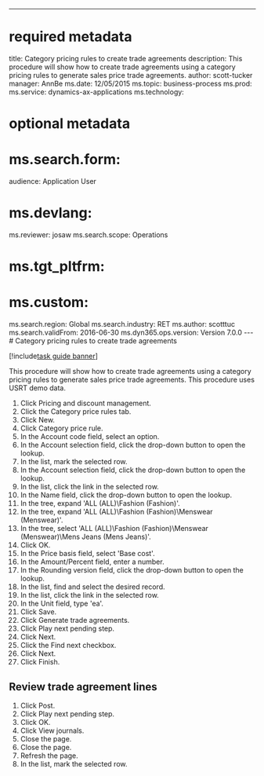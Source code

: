 --- 
# required metadata 
 
title: Category pricing rules to create trade agreements
description: This procedure will show how to create trade agreements using a category pricing rules to generate sales price trade agreements. 
author: scott-tucker
manager: AnnBe 
ms.date: 12/05/2015
ms.topic: business-process 
ms.prod:  
ms.service: dynamics-ax-applications 
ms.technology:  
 
# optional metadata 
 
# ms.search.form:   
audience: Application User 
# ms.devlang:  
ms.reviewer: josaw
ms.search.scope: Operations 
# ms.tgt_pltfrm:  
# ms.custom:  
ms.search.region: Global
ms.search.industry: RET
ms.author: scotttuc
ms.search.validFrom: 2016-06-30 
ms.dyn365.ops.version: Version 7.0.0 
---# Category pricing rules to create trade agreements

[!include[task guide banner](../includes/task-guide-banner.md)]

This procedure will show how to create trade agreements using a category pricing rules to generate sales price trade agreements. This procedure uses USRT demo data.

1. Click Pricing and discount management.
2. Click the Category price rules tab.
3. Click New.
4. Click Category price rule.
5. In the Account code field, select an option.
6. In the Account selection field, click the drop-down button to open the lookup.
7. In the list, mark the selected row.
8. In the Account selection field, click the drop-down button to open the lookup.
9. In the list, click the link in the selected row.
10. In the Name field, click the drop-down button to open the lookup.
11. In the tree, expand 'ALL (ALL)\Fashion (Fashion)'.
12. In the tree, expand 'ALL (ALL)\Fashion (Fashion)\Menswear (Menswear)'.
13. In the tree, select 'ALL (ALL)\Fashion (Fashion)\Menswear (Menswear)\Mens Jeans (Mens Jeans)'.
14. Click OK.
15. In the Price basis field, select 'Base cost'.
16. In the Amount/Percent field, enter a number.
17. In the Rounding version field, click the drop-down button to open the lookup.
18. In the list, find and select the desired record.
19. In the list, click the link in the selected row.
20. In the Unit field, type 'ea'.
21. Click Save.
22. Click Generate trade agreements.
23. Click Play next pending step.
24. Click Next.
25. Click the Find next checkbox.
26. Click Next.
27. Click Finish.

## Review trade agreement lines
1. Click Post.
2. Click Play next pending step.
3. Click OK.
4. Click View journals.
5. Close the page.
6. Close the page.
7. Refresh the page.
8. In the list, mark the selected row.

